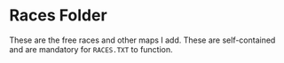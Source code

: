 # Races Folder

These are the free races and other maps I add. These are self-contained and are mandatory for ``RACES.TXT`` to function.

